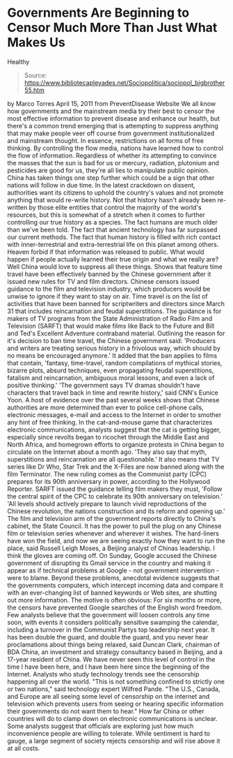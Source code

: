 # Governments Are Beginning to Censor Much More Than Just What Makes Us 
Healthy

> Source: https://www.bibliotecapleyades.net/Sociopolitica/sociopol_bigbrother55.htm

by Marco Torres
April 15, 2011
from
PreventDisease Website
We all know how governments and the
mainstream media try their best to censor
the most effective information to prevent disease and enhance our health,
but there's a common trend emerging that is attempting to suppress anything
that may make people veer off course from government institutionalized and
mainstream thought.
In essence, restrictions on all forms
of free thinking.
By controlling the flow media, nations have learned how to control the flow
of information. Regardless of whether its attempting to convince the masses
that the sun is bad for us or mercury, radiation, plutonium and pesticides
are good for us, they're all lies to manipulate public opinion.
China has taken things one step further which could be a sign that other
nations will follow in due time. In the latest crackdown on dissent,
authorities want its citizens to uphold the country's values and not promote
anything that would re-write history.
Not that history hasn't already been re-written by those elite entities that
control the majority of the world's resources, but this is somewhat of a
stretch when it comes to further controlling our true history as a species.
The fact humans are much older than we've been told. The fact that ancient
technology has far surpassed our current methods.
The fact that human history is filled with rich
contact with inner-terrestrial and extra-terrestrial life on this planet
among others. Heaven forbid if that information was released to public.
What would happen if people actually learned
their true origin and what we really are?
Well China would love to suppress all these things. Shows that feature time
travel have been effectively banned by the Chinese government after it
issued new rules for TV and film directors. Chinese censors issued guidance
to the film and television industry, which producers would be unwise to
ignore if they want to stay on air.
Time travel is on the list of
activities that have been banned for scriptwriters and directors since March
31 that includes reincarnation and feudal superstitions.
The guidance is for makers of TV programs from the State Administration
of Radio Film and Television (SARFT)
that would make films like Back to the Future and Bill and Ted's
Excellent Adventure contraband material.
Outlining the reason for it's decision to ban time travel, the Chinese
government said:
'Producers and writers are treating serious
history in a frivolous way, which should by no means be encouraged
anymore.'
It added that the ban applies to films that
contain,
'fantasy, time-travel, random compilations
of mythical stories, bizarre plots, absurd techniques, even propagating
feudal superstitions, fatalism and reincarnation, ambiguous moral
lessons, and even a lack of positive thinking.'
'The government says TV dramas shouldn't
have characters that travel back in time and rewrite history,' said
CNN's Eunice Yoon.
A host of evidence over the past several weeks
shows that Chinese authorities are more determined than ever to police
cell-phone calls, electronic messages, e-mail and access to the Internet in
order to smother any hint of free thinking.
In the cat-and-mouse game that characterizes
electronic communications, analysts suggest that the cat is getting bigger,
especially since revolts began to ricochet through the Middle East and North
Africa, and homegrown efforts to organize protests in China began to
circulate on the Internet about a month ago.
'They also say that myth, superstitions and
reincarnation are all questionable.'
It also means that TV series like Dr Who,
Star Trek and the X-Files are now banned along with the film
Terminator.
The new ruling comes as the Communist party (CPC) prepares for its 90th
anniversary in power, according to the Hollywood Reporter.
SARFT issued the guidance telling film makers they must,
'Follow the central spirit of the CPC to
celebrate its 90th anniversary on television.'
'All levels should actively prepare to launch vivid reproductions of the
Chinese revolution, the nations construction and its reform and opening
up.'
The film and television arm of the government
reports directly to China's cabinet, the State Council.
It has the power to pull the plug on any Chinese film or television series
whenever and wherever it wishes.
The hard-liners have won the field, and now
we are seeing exactly how they want to run the place, said Russell
Leigh Moses, a Beijing analyst of Chinas leadership. I think the
gloves are coming off.
On Sunday, Google accused the Chinese government
of disrupting its Gmail service in the country and making it appear as if
technical problems at Google - not government intervention - were to blame.
Beyond these problems, anecdotal evidence suggests that the governments
computers, which intercept incoming data and compare it with an
ever-changing list of banned keywords or Web sites, are shutting out more
information.
The motive is often obvious:
For six months or more, the censors have
prevented Google searches of the English word freedom.
Few analysts believe that the government will
loosen controls any time soon, with events it considers politically
sensitive swamping the calendar, including a turnover in the Communist
Partys top leadership next year.
It has been double the guard, and double
the guard, and you never hear proclamations about things being relaxed,
said Duncan Clark, chairman of BDA China, an investment and strategy
consultancy based in Beijing, and a 17-year resident of China.
We have never seen this level of control in
the time I have been here, and I have been here since the beginning of
the Internet.
Analysts who study technology trends see the
censorship happening all over the world.
"This is not something confined to strictly
one or two nations," said technology expert Wilfred Pande.
"The U.S., Canada, and Europe are all seeing
some level of
censorship on the internet and
television which prevents users from seeing or hearing specific
information their governments do not want them to hear."
How far China or other countries
will do to clamp down on electronic communications is unclear. Some analysts
suggest that officials are exploring just how much inconvenience people are
willing to tolerate.
While sentiment is hard to gauge, a large
segment of society rejects censorship and will rise above it at all costs.

